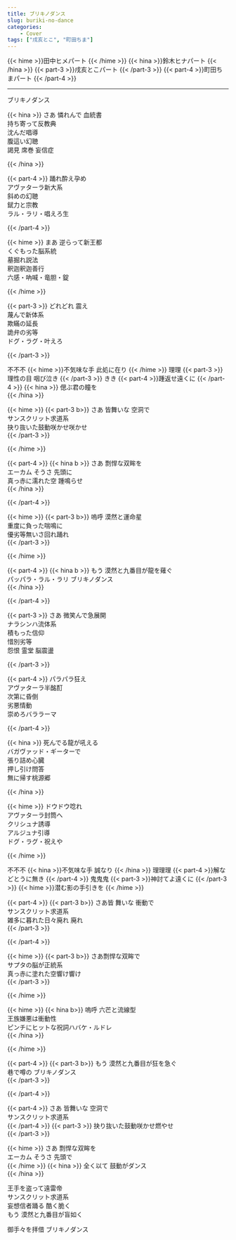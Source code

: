 ```yaml
---
title: ブリキノダンス
slug: buriki-no-dance
categories:
    - Cover
tags: ["戌亥とこ", "町田ちま"]
---
```

{{< hime >}}田中ヒメパート  {{< /hime >}}
{{< hina >}}鈴木ヒナパート  {{< /hina >}}
{{< part-3 >}}戌亥とこパート  {{< /part-3 >}}
{{< part-4 >}}町田ちまパート  {{< /part-4 >}}

---

ブリキノダンス  

{{< hina >}}
さあ 憐れんで 血統書  
持ち寄って反教典  
沈んだ唱導  
腹這い幻聴  
謁見 席巻 妄信症  

{{< /hina >}}

{{< part-4 >}}
踊れ酔え孕め  
アヴァターラ新大系  
斜めの幻聴  
錻力と宗教  
ラル・ラリ・唱えろ生  

{{< /part-4 >}}

{{< hime >}}
まあ 逆らって新王都  
くぐもった脳系統  
墓掘れ説法  
釈迦釈迦善行  
六感・吶喊・竜胆・錠  

{{< /hime >}}

{{< part-3 >}}
どれどれ 震え  
蔑んで新体系  
欺瞞の延長  
詭弁の劣等  
ドグ・ラグ・叶えろ  

{{< /part-3 >}}

不不不 {{< hime >}}不気味な手 此処に在り  {{< /hime >}}
理理 {{< part-3 >}}理性の目 咽び泣き  {{< /part-3 >}}
きき {{< part-4 >}}踵返せ遠くに  {{< /part-4 >}}
{{< hina >}}
偲ぶ君の瞳を  
{{< /hina >}}

{{< hime >}}
{{< part-3 b>}}
さあ 皆舞いな 空洞で  
サンスクリット求道系  
抉り抜いた鼓動咲かせ咲かせ  
{{< /part-3 >}}

{{< /hime >}}

{{< part-4 >}}
{{< hina b >}}
さあ 剽悍な双眸を  
エーカム そうさ 先頭に  
真っ赤に濡れた空 踵鳴らせ  
{{< /hina >}}

{{< /part-4 >}}

{{< hime >}}
{{< part-3 b>}}
嗚呼 漠然と運命星  
重度に負った喘鳴に  
優劣等無いさ回れ踊れ  
{{< /part-3 >}}

{{< /hime >}}

{{< part-4 >}}
{{< hina b >}}
もう 漠然と九番目が龍を薙ぐ  
パッパラ・ラル・ラリ ブリキノダンス  
{{< /hina >}}

{{< /part-4 >}}

{{< part-3 >}}
さあ 微笑んで急展開  
ナラシンハ流体系  
積もった信仰  
惜別劣等  
怨恨 霊堂 脳震盪  

{{< /part-3 >}}

{{< part-4 >}}
パラパラ狂え  
アヴァターラ半酩酊  
次第に昏倒  
劣悪情動  
崇めろバララーマ  

{{< /part-4 >}}

{{< hina >}}
死んでる龍が吼える  
バガヴァッド・ギーターで  
張り詰め心臓  
押し引け問答  
無に帰す桃源郷  

{{< /hina >}}

{{< hime >}}
ドウドウ唸れ  
アヴァターラ封筒へ  
クリシュナ誘導  
アルジュナ引導  
ドグ・ラグ・祝えや  

{{< /hime >}}

不不不 {{< hina >}}不気味な手 誠なり  {{< /hina >}}
理理理 {{< part-4 >}}解などとうに無き  {{< /part-4 >}}
鬼鬼鬼 {{< part-3 >}}神討てよ遠くに  {{< /part-3 >}}
{{< hime >}}潜む影の手引きを  {{< /hime >}}

{{< part-4 >}}
{{< part-3 b>}}
さあ皆 舞いな 衝動で  
サンスクリット求道系  
雑多に暮れた日々廃れ 廃れ  
{{< /part-3 >}}

{{< /part-4 >}}

{{< hime >}}
{{< part-3 b>}}
さあ剽悍な双眸で  
サプタの脳が正統系  
真っ赤に塗れた空響け響け  
{{< /part-3 >}}

{{< /hime >}}

{{< hime >}}
{{< hina b>}}
嗚呼 六芒と流線型  
王族嫌悪は衝動性  
ピンチにヒットな祝詞ハバケ・ルドレ  
{{< /hina >}}

{{< /hime >}}

{{< part-4 >}}
{{< part-3 b>}}
もう 漠然と九番目が狂を急ぐ  
巷で噂の ブリキノダンス  
{{< /part-3 >}}

{{< /part-4 >}}

{{< part-4 >}}
さあ 皆舞いな 空洞で  
サンスクリット求道系  
{{< /part-4 >}}
{{< part-3 >}}
抉り抜いた鼓動咲かせ燃やせ  
{{< /part-3 >}}

{{< hime >}}
さあ 剽悍な双眸を  
エーカム そうさ 先頭で  
{{< /hime >}}
{{< hina >}}
全く以て 鼓動がダンス  
{{< /hina >}}

王手を盗って遠雷帝  
サンスクリット求道系  
妄想信者踊る 酷く脆く  
もう 漠然と九番目が盲如く  

御手々を拝借 ブリキノダンス  